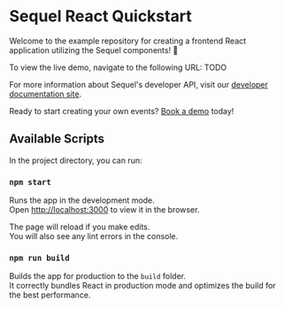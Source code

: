 # Sequel React Quickstart

Welcome to the example repository for creating a frontend React application utilizing the Sequel components! 👋

To view the live demo, navigate to the following URL: TODO

For more information about Sequel's developer API, visit our [developer documentation site](https://docs.introvoke.com/docs).

Ready to start creating your own events? [Book a demo](https://www.sequel.io/book-a-demo) today!

## Available Scripts

In the project directory, you can run:

### `npm start`

Runs the app in the development mode.\
Open [http://localhost:3000](http://localhost:3000) to view it in the browser.

The page will reload if you make edits.\
You will also see any lint errors in the console.

### `npm run build`

Builds the app for production to the `build` folder.\
It correctly bundles React in production mode and optimizes the build for the best performance.
